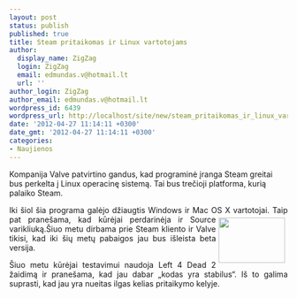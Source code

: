 ```yaml
---
layout: post
status: publish
published: true
title: Steam pritaikomas ir Linux vartotojams
author:
  display_name: ZigZag
  login: ZigZag
  email: edmundas.v@hotmail.lt
  url: ''
author_login: ZigZag
author_email: edmundas.v@hotmail.lt
wordpress_id: 6439
wordpress_url: http://localhost/site/new/steam_pritaikomas_ir_linux_vartotojams/
date: '2012-04-27 11:14:11 +0300'
date_gmt: '2012-04-27 11:14:11 +0300'
categories:
- Naujienos
---
```

<p>
	<span style="text-align: justify; ">Kompanija Valve patvirtino gandus, kad programinė įranga Steam greitai bus perkelta į Linux operacinę sistemą. Tai bus trečioji platforma, kurią palaiko Steam.</span></p>
<p style="text-align: justify; ">
	Iki &scaron;iol &scaron;ia programa galėjo džiaugtis Windows ir Mac OS X vartotojai. Taip<img alt="" src="http://technews.lt/userfiles/LinuxSteam-ITX-640px(1).jpg" style="margin-left: 5px; margin-right: 5px; margin-top: 5px; margin-bottom: 5px; float: right; width: 120px; height: 82px; " /> pat&nbsp;prane&scaron;ama, kad kūrėjai perdarinėja ir Source varikliuką.&Scaron;iuo metu dirbama prie Steam kliento ir Valve tikisi, kad iki &scaron;ių metų pabaigos jau bus i&scaron;leista beta versija.&nbsp;</p>
<p style="text-align: justify; ">
	&Scaron;iuo metu kūrėjai testavimui naudoja Left 4 Dead 2 žaidimą ir prane&scaron;ama, kad jau dabar &bdquo;kodas yra stabilus&ldquo;. I&scaron; to galima suprasti, kad jau yra nueitas ilgas kelias pritaikymo kelyje.&nbsp;</p>

